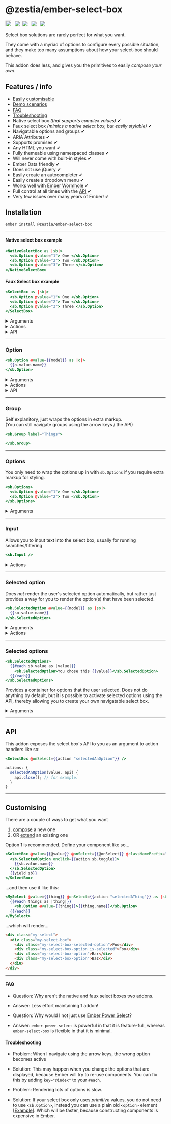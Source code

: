 # @zestia/ember-select-box

<a href="https://badge.fury.io/js/%40zestia%2Fember-select-box"><img src="https://badge.fury.io/js/%40zestia%2Fember-select-box.svg" alt="npm version" height="18"></a> &nbsp; <a href="http://travis-ci.org/zestia/ember-select-box"><img src="https://travis-ci.org/zestia/ember-select-box.svg?branch=master"></a> &nbsp;<a href="https://david-dm.org/zestia/ember-select-box#badge-embed"><img src="https://david-dm.org/zestia/ember-select-box.svg"></a> &nbsp; <a href="https://david-dm.org/zestia/ember-select-box#dev-badge-embed"><img src="https://david-dm.org/zestia/ember-select-box/dev-status.svg"></a> &nbsp; <a href="https://emberobserver.com/addons/@zestia/ember-select-box"><img src="https://emberobserver.com/badges/-zestia-ember-select-box.svg"></a>


Select box solutions are rarely perfect for what you want.

They come with a myriad of options to configure every possible situation, and they make too many assumptions about how your select-box should behave.

This addon does less, and gives you the primitives to easily _compose your own_.

## Features / info

* [Easily customisable](#customising)
* <a href="https://zestia.github.io/ember-select-box" target="_blank">Demo scenarios</a>
* [FAQ](#faq)
* [Troubleshooting](#troubleshooting)
* Native select box _(that supports complex values)_ ✔︎
* Faux select box _(mimics a native select box, but easily stylable)_ ✔︎
* Navigatable options and groups ✔︎
* ARIA Attributes ✔︎
* Supports promises ✔︎
* Any HTML you want ✔︎
* Fully themeable using namespaced classes ✔︎
* Will never come with built-in styles ✔︎
* Ember Data friendly ✔︎
* Does not use jQuery ✔︎
* Easily create an autocompleter ✔︎
* Easily create a dropdown menu ✔︎
* Works well with [Ember Wormhole](https://github.com/yapplabs/ember-wormhole) ✔︎
* Full control at all times with the [API](#api) ✔︎
* Very few issues over many years of Ember! ✔︎

## Installation

```
ember install @zestia/ember-select-box
```

<hr>

#### Native select box example

```handlebars
<NativeSelectBox as |sb|>
  <sb.Option @value="1"> One </sb.Option>
  <sb.Option @value="2"> Two </sb.Option>
  <sb.Option @value="3"> Three </sb.Option>
</NativeSelectBox>
```

#### Faux Select box example

```handlebars
<SelectBox as |sb|>
  <sb.Option @value="1"> One </sb.Option>
  <sb.Option @value="2"> Two </sb.Option>
  <sb.Option @value="3"> Three </sb.Option>
</SelectBox>
```

<details>
  <summary>Arguments</summary>
  <table>
    <tr>
      <td width="200">@value</td>
      <td>Used to determine which option is selected, can be a promise</td>
    </tr>
    <tr>
      <td>@multiple</td>
      <td>If true, <code>value</code> should be an array. Also adds an <code>is-multiple</code> class</td>
    </tr>
    <tr>
      <td>@disabled</td>
      <td>If true adds an <code>is-disabled</code> class</td>
    </tr>
    <tr>
      <td>@style</td>
      <td>Escaped and processed as HTML safe. Alternatively use <code>style=</code></td>
    </tr>
    <tr>
      <td>@classNamePrefix</td>
      <td>Adds a prefix to the class name of all child select-box components</td>
    </tr>
    <tr>
      <td>@open</td>
      <td>Controls the open/closed state</td>
    </tr>
    <tr>
      <td>@searchMinChars</td>
      <td>Prevents the <code>onSearch</code> action from firing until there are enough chars (default 1)</td>
    </tr>
    <tr>
      <td>@searchDelayTime</td>
      <td>Milliseconds to debounce the <code>onSearch</code> action from firing (default 100)</td>
    </tr>
    <tr>
      <td>@searchSlowTime</td>
      <td>Milliseconds considered for a search to be taking too long (default 500)</td>
    </tr>
  </table>
</details>

<details>
  <summary>Actions</summary>
  <table>
    <tr>
      <td width="200">@onOpen</td>
      <td>
        Fired when the select box is opened
      </td>
    </tr>
    <tr>
      <td>@onClose</td>
      <td>
        Fired when the select box is closed
      </td>
    </tr>
    <tr>
      <td>@onInit</td>
      <td>Fired when the select box initialises. Useful opportunity to get
      access to the select box's API which is passed as a parameter.</td>
    </tr>
    <tr>
      <td>@onSelect</td>
      <td>
        Fired when an option is clicked, or enter is pressed regardless as
        to whether the value changed or not. Also fired by use of the <code>select</code> API.
      </td>
    </tr>
    <tr>
      <td>@onUpdate</td>
      <td>
        Fired after the initial value has been resolved and the component has rendered.<br>
        Also fired by use of the <code>update</code> API or if the value attribute changes.
      </td>
    </tr>
    <tr>
      <td>@onBuildSelection</td>
      <td>
        Fired whenever a selection is made. This function receives the value most recently
        selected, and the currently selected values. The return value is used as the final selection.
        This is primarily used to customise the default behaviour of a multiple select box, but in
        most cases will not need to be used.
      </td>
    </tr>
    <tr>
      <td>@onSearch</td>
      <td>Fired when the select box decides to run a search</td>
    </tr>
    <tr>
      <td>@onSearched</td>
      <td>Fired after the last succesful search attempt</td>
    </tr>
    <tr>
      <td>@onSearchError</td>
      <td>Fired if a search attempt failed</td>
    </tr>
    <tr>
      <td>@onClickOutside</td>
      <td>Useful for closing the select box</td>
    </tr>
    <tr>
      <td>@onFocusIn</td>
      <td>Fired when focus enters the select box, normalised if it contains an input</td>
    </tr>
    <tr>
      <td>@onFocusOut</td>
      <td>Fired when focus leaves the select box</td>
    </tr>
    <tr>
      <td>@onPressKey</td>
      <td></td>
    </tr>
    <tr>
      <td>@onPressAlphanum</td>
      <td>
        Useful because using <code>keyDown=</code> would overwrite the component's method,
        which is a bit of an Ember flaw. Also can be used for activating an option based on the
        characters recently typed. See: <code>sb.activateOptionForKeyCode(e.keyCode)</code>
      </td>
    </tr>
    <tr>
      <td>@onPressBackspace</td>
      <td></td>
    </tr>
    <tr>
      <td>@onPressTab</td>
      <td></td>
    </tr>
    <tr>
      <td>@onPressEnter</td>
      <td>Useful for preventing default action of event</td>
    </tr>
    <tr>
      <td>@onPressEscape</td>
      <td>Useful for closing and/or resetting a select box</td>
    </tr>
    <tr>
      <td>@onPressLeft</td>
      <td>Useful for navigating selected options</td>
    </tr>
    <tr>
      <td>@onPressUp</td>
      <td>Useful for navigating up</td>
    </tr>
    <tr>
      <td>@onPressRight</td>
      <td>Useful for navigating selected options</td>
    </tr>
    <tr>
      <td>@onPressDown</td>
      <td>Useful for navigating down</td>
    </tr>
  </table>
</details>

<details>
  <summary>API</summary>
  <table>
    <caption>Actions</caption>
    <tr>
      <td width="200">sb.open</td>
      <td>Opens the select box, adding <code>is-open</code> class name</td>
    </tr>
    <tr>
      <td>sb.close</td>
      <td>Closes the select box removing the <code>is-open</code> class name</td>
    </tr>
    <tr>
      <td>sb.toggle</td>
      <td>Opens or closes the select box</td>
    </tr>
    <tr>
      <td>sb.select</td>
      <td>Selects an arbitrary value(s) and fires the <code>onSelect</code> action</td>
    </tr>
    <tr>
      <td>sb.update</td>
      <td>Updates the selected value(s), but does not fire the <code>onSelect</code> action</td>
    </tr>
    <tr>
      <td>sb.selectActiveOption</td>
      <td>Selects the value of whichever option is currently active</td>
    </tr>
    <tr>
      <td>sb.search</td>
      <td>Runs an arbitrary search using the search function provided by <code>onSearch</code></td>
    </tr>
    <tr>
      <td>sb.stopSearching</td>
      <td>'Cancels' searches currently in progress (even though promises are not cancelable)</td>
    </tr>
    <tr>
      <td>sb.setInputValue</td>
      <td>Lets you update the input value, useful for when a selection has been made</td>
    </tr>
    <tr>
      <td>sb.focusInput</td>
      <td>Focuses the input associated with the select box</td>
    </tr>
    <tr>
      <td>sb.blurInput</td>
      <td>Unfocuses the input associated with the select box</td>
    </tr>
    <tr>
      <td>sb.activateOptionAtIndex</td>
      <td>
        Adds an <code>is-active</code> class to the option at the index<br><br>
        <code>index</code> Option to activate<br>
        <code>scroll</code> Whether to scroll to the option (default <code>false</code>)
      </td>
    </tr>
    <tr>
      <td>sb.activateNextOption</td>
      <td>
        Activates the next option<br><br>
        <code>scroll</code> Whether to scroll to the option (default <code>true</code>)
      </td>
    </tr>
    <tr>
      <td>sb.activatePreviousOption</td>
      <td>As above but reverse</td>
    </tr>
    <tr>
      <td>sb.activateOptionForKeyCode</td>
      <td>
        Mimics native select box behaviour by jumping to an appopriate option based on the <code>textContent</code> of the options. <a href="https://zestia.github.io/ember-select-box/#/simple-select">Demo</a><br><br>
        <code>keyCode</code> Character to match in the option's text<br>
        <code>scroll</code> Whether to scroll to the option (default <code>true</code>)
      </td>
    </tr>
    <tr>
      <td>sb.deactivateOptions</td>
      <td>Makes no option be active</td>
    </tr>
    <tr>
      <td>sb.activateSelectedOptionAtIndex</td>
      <td>
        Activates the selected option at the index<br><br>
        <code>index</code> Selected option to activate<br>
        <code>scroll</code> Whether to scroll to the option (default <code>false</code>)
      </td>
    </tr>
    <tr>
      <td>sb.activateNextSelectedOption</td>
      <td>
        Activates the next selected option<br><br>
        <code>scroll</code> Whether to scroll to the selected option (default <code>true</code>)
      </td>
    </tr>
    <tr>
      <td>sb.activatePreviousSelectedOption</td>
      <td>As above but reverse</td>
    </tr>
    <tr>
      <td>sb.deactivateSelectedOptions</td>
      <td>Makes no selected option be active</td>
    </tr>
  </table>

  <table>
    <caption>Properties</caption>
    <tr>
      <td width="200">sb.element</td>
      <td>The DOM element of the select box</td>
    </tr>
    <tr>
      <td>sb.value</td>
      <td>The selected value(s) of the select box</td>
    </tr>
    <tr>
      <td>sb.isOpen</td>
      <td>True if the select box is open</td>
    </tr>
  </table>

  <table>
    <caption>Template only properties</caption>
    <tr width="200">
      <td>sb.isPending</td>
      <td>True whilst <code>value</code> is being resovled</td>
    </tr>
    <tr>
      <td>sb.isRejected</td>
      <td>True if <code>value</code> failed to resolve</td>
    </tr>
    <tr>
      <td>sb.isFulfilled</td>
      <td>True if <code>value</code> resolved</td>
    </tr>
    <tr>
      <td>sb.isSettled</td>
      <td>True once <code>value</code> has resolved or rejected</td>
    </tr>
    <tr>
      <td>sb.isSearching</td>
      <td>True if the promise returned from the <code>onSearch</code> action is running</td>
    </tr>
    <tr>
      <td>sb.isSlowSearch</td>
      <td>True if the promised search results are taking a while</td>
    </tr>
  </table>
</details>

<hr>

### Option

```handlebars
<sb.Option @value={{model}} as |o|>
  {{o.value.name}}
</sb.Option>
```

<details>
  <summary>Arguments</summary>
  <table>
    <tr>
      <td>@style</td>
      <td>Escaped and processed as HTML safe. Alternatively use <code>style=</code></td>
    </tr>
    <tr>
      <td>@value</td>
      <td>Can be anything, including a promise</td>
    </tr>
    <tr>
      <td>@disabled</td>
      <td></td>
    </tr>
  </table>
</details>

<details>
  <summary>Actions</summary>
  <table>
    <tr>
      <td width="200">@onSelect</td>
      <td>Useful for firing one-off actions when an option is selected</td>
    </tr>
    <tr>
      <td>@onActivate</td>
      <td>Fired when an individual option is activated</td>
    </tr>
  </table>
</details>

<details>
  <summary>API</summary>
  <table>
    <caption>Template only properties</caption>
    <tr>
      <td>o.value</td>
      <td>The value of the option</td>
    </tr>
    <tr>
      <td>o.isPending</td>
      <td>True whilst <code>value</code> is being resovled</td>
    </tr>
    <tr>
      <td>o.isRejected</td>
      <td>True if <code>value</code> failed to resolve</td>
    </tr>
    <tr>
      <td>o.isFulfilled</td>
      <td>True if <code>value</code> resolved</td>
    </tr>
    <tr>
      <td>o.isSettled</td>
      <td>True once <code>value</code> has resolved or rejected</td>
    </tr>
    <tr>
      <td width="200">o.isSelected</td>
      <td>Whether or not the option is currently selected</td>
    </tr>
    <tr>
      <td>o.isDisabled</td>
      <td>Whether or not the option is currently disabled</td>
    </tr>
    <tr>
      <td>o.index</td>
      <td>The index of the option amongst the options</td>
    </tr>
  </table>
</details>

<hr>

### Group

Self explanitory, just wraps the options in extra markup.<br>
(You can still navigate groups using the arrow keys / the API)

```handlebars
<sb.Group label="Things">

</sb.Group>
```

<hr>

### Options

You only need to wrap the options up in with `sb.Options` if you require extra markup for styling.

```handlebars
<sb.Options>
  <sb.Option @value="1"> One </sb.Option>
  <sb.Option @value="2"> Two </sb.Option>
</sb.Options>
```

<details>
  <summary>Arguments</summary>
  <table>
    <tr>
      <td width="200">@style</td>
      <td>
        Useful for customising the style of the options container.<br>
        Escaped and processed as HTML safe. Alternatively use <code>style=</code>
      </td>
    </tr>
  </table>
</details>

<hr>

### Input

Allows you to input text into the select box, usually for running searches/filtering

```handlebars
<sb.Input />
```

<details>
  <summary>Actions</summary>
  <table>
    <tr>
      <td width="200">@onInput</td>
      <td>Fired when text is input</td>
    </tr>
    <tr>
      <td>@onDelete</td>
      <td>Fired when there is no text present, but backspace is pressed</td>
    </tr>
    <tr>
      <td>@onClear</td>
      <td>Fired when text is cleared completely</td>
    </tr>
  </table>
</details>

<hr>

### Selected option

Does _not_ render the user's selected option automatically, but rather just provides a way for you to render the option(s) that have been selected.

```handlebars
<sb.SelectedOption @value={{model}} as |so|>
  {{so.value.name}}
</sb.SelectedOption>
```

<details>
  <summary>Arguments</summary>
  <table>
    <tr>
      <td>@style</td>
      <td>Escaped and processed as HTML safe. Alternatively use <code>style=</code></td>
    </tr>
  </table>
</details>

<details>
  <summary>Actions</summary>
  <table>
    <tr>
      <td width="200">@onActivate</td>
      <td>Fired when a selected option is activated</td>
    </tr>
  </table>
</details>

<hr>

### Selected options

```handlebars
<sb.SelectedOptions>
  {{#each sb.value as |value|}}
    <sb.SelectedOption>You chose this {{value}}</sb.SelectedOption>
  {{/each}}
</sb.SelectedOptions>
```

Provides a container for options that the user selected. Does not do anything by default, but it is possible to activate selected options using the API, thereby allowing you to create your own navigatable select box.

<details>
  <summary>Arguments</summary>
  <table>
    <tr>
      <td width="200">@style</td>
      <td>Escaped and processed as HTML safe. Alternatively use <code>style=</code></td>
    </tr>
  </table>
</details>

<hr>

## API

This addon exposes the select box's API to you as an argument to action handlers like so:

```handlebars
<SelectBox @onSelect={{action "selectedAnOption"}} />
```

```javascript
actions: {
  selectedAnOption(value, api) {
    api.close(); // for example.
  }
}
```

<hr>

## Customising

There are a couple of ways to get what you want

1. [compose](#compose) a new one
2. OR [extend](#extend) an existing one

Option 1 is recommended. Define your component like so...

```handlebars
<SelectBox @value={{@value}} @onSelect={{@onSelect}} @classNamePrefix="my-select-box" as |sb|>
  <sb.SelectedOption onclick={{action sb.toggle}}>
    {{sb.value.name}}
  </sb.SelectedOption>
  {{yield sb}}
</SelectBox>
```

...and then use it like this:

```handlebars
<MySelect @value={{thing}} @onSelect={{action "selectedAThing"}} as |sb|>
  {{#each things as |thing|}}
    <sb.Option @value={{thing}}>{{thing.name}}</sb.Option>
  {{/each}}
</MySelect>
```

...which will render...

```html
<div class="my-select">
  <div class="my-select-box">
    <div class="my-select-box-selected-option">Foo</div>
    <div class="my-select-box-option is-selected">Foo</div>
    <div class="my-select-box-option">Bar</div>
    <div class="my-select-box-option">Baz</div>
  </div>
</div>
```

<hr>

#### FAQ

* Question: Why aren't the native and faux select boxes two addons.<br>
* Answer: Less effort maintaining 1 addon!

* Question: Why would I not just use [Ember Power Select](https://github.com/cibernox/ember-power-select)?
* Answer: `ember-power-select` is powerful in that it is feature-full, whereas `ember-select-box` is flexible in that it is minimal.

#### Troubleshooting

* Problem: When I navigate using the arrow keys, the wrong option becomes active
* Solution: This may happen when you change the options that are displayed, because Ember will try to
re-use components. You can fix this by adding `key="@index"` to your `#each`.

* Problem: Rendering lots of options is slow.
* Solution: If your select box only uses _primitive_ values, you do not need to use `<sb.Option>`, instead you can
use a plain old `<option>` element [[Example](tests/dummy/app/templates/fast-native-single-select.hbs)]. Which will be faster, because constructing components is expensive in Ember.
